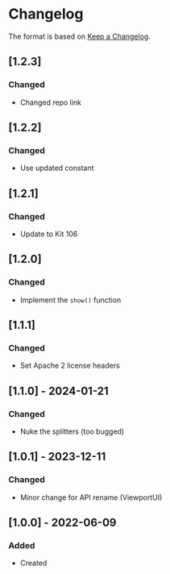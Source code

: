 # Changelog
The format is based on [Keep a Changelog](https://keepachangelog.com/en/1.0.0/).

## [1.2.3]
### Changed
- Changed repo link

## [1.2.2]
### Changed
- Use updated constant

## [1.2.1]
### Changed
- Update to Kit 106

## [1.2.0]
### Changed
- Implement the `show()` function

## [1.1.1]
### Changed
- Set Apache 2 license headers

## [1.1.0] - 2024-01-21
### Changed
- Nuke the splitters (too bugged)

## [1.0.1] - 2023-12-11
### Changed
- Minor change for API rename (ViewportUI)

## [1.0.0] - 2022-06-09
### Added
- Created
